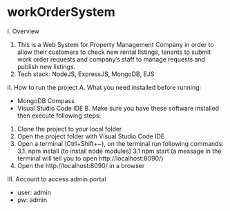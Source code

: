 # workOrderSystem
I. Overview
1. This is a Web System for Property Management Company in order to allow their customers to check new rental listings, tenants to submit work order requests and company’s staff to manage requests and publish new listings.
2. Tech stack: NodeJS, ExpressJS, MongoDB, EJS

II. How to run the project
A. What you need installed before running:
- MongoDB Compass
- Visual Studio Code IDE
B. Make sure you have these software installed then execute following steps:
1. Clone the project to your local folder
2. Open the project folder with Visual Studio Code IDE
3. Open a terminal (Ctrl+Shift+~), on the terminal run following commands:
3.1. npm install (to install node modules)
3.1 npm start (a message in the terminal will tell you to open http://localhost:8090/)
4. Open the http://localhost:8090/ in a browser

III. Account to access admin portal
- user: admin
- pw: admin
